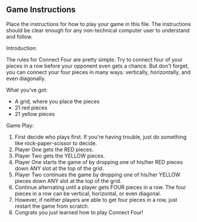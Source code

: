 ## Game Instructions

Place the instructions for how to play your game in this file.  The instructions should be clear enough for any non-technical computer user to understand and follow.


Introduction:

The rules for Connect Four are pretty simple. Try to connect four of your pieces in a row before your opponent even gets a chance. But don't forget, you can connect your four pieces in many ways: vertically, horizontally, and even diagonally.

What you've got:

- A grid, where you place the pieces
- 21 red pieces
- 21 yellow pieces

Game Play:

1. First decide who plays first. If you're having trouble, just do something like rock-paper-scissor to decide.
2. Player One gets the RED pieces.
3. Player Two gets the YELLOW pieces.
3. Player One starts the game of by dropping one of his/her RED pieces down ANY slot at the top of the grid.
4. Player Two continues the game by dropping one of his/her YELLOW pieces down ANY slot at the top of the grid.
5. Continue alternating until a player gets FOUR pieces in a row. The four pieces in a row can be vertical, horizontal, or even diagonal.
6. However, if neither players are able to get four pieces in a row, just restart the game from scratch.
7. Congrats you just learned how to play Connect Four!
